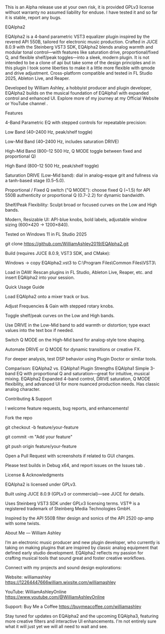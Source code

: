 This is an Alpha release use at your own risk, it is provided GPLv3 license withuot warranty no assumed liability for enduse. I have tested it and so far it is stable, report any bugs.

EQAlpha2

EQAlpha2 is a 4-band parametric VST3 equalizer plugin inspired by the revered API 550B, tailored for electronic music production. Crafted in JUCE 8.0.9 with the Steinberg VST3 SDK, EQAlpha2 blends analog warmth and modular tonal control—with features like saturation drive, proportional/fixed Q, and flexible shelf/peak toggles—into a sleek, modern plugin.  It is not intended to be a clone of api but take some of the design principles and in this plugin I took some liberties to make it a little more flexible with qmode 
and drive adjustment. Cross-platform compatible and tested in FL Studio 2025, Ableton Live, and Reaper.

Developed by William Ashley, a hobbyist producer and plugin developer, EQAlpha2 builds on the musical foundation of EQAlpha1 with expanded control and enhanced UI. Explore more of my journey at my Official Website
 or YouTube channel
.

Features

4-Band Parametric EQ with stepped controls for repeatable precision:

Low Band (40–2400 Hz, peak/shelf toggle)

Low-Mid Band (40–2400 Hz, includes saturation DRIVE)

High-Mid Band (800–12 500 Hz, Q MODE toggle between fixed and proportional Q)

High Band (800–12 500 Hz, peak/shelf toggle)

Saturation DRIVE (Low-Mid band): dial in analog-esque grit and fullness via a tanh-based stage (0.5–5.0).

Proportional / Fixed Q switch ("Q MODE"): choose fixed Q (~1.5) for API 550B authenticity or proportional Q (0.7–2.2) for dynamic bandwidth.

Shelf/Peak Flexibility: Sculpt broad or focused curves on the Low and High bands.

Modern, Resizable UI: API-blue knobs, bold labels, adjustable window sizing (600×420 → 1200×840).

Tested on Windows 11 in FL Studio 2025

git clone https://github.com/WilliamAshley2019/EQAlpha2.git



Build (requires JUCE 8.0.9, VST3 SDK, and CMake):


Windows → copy EQAlpha2.vst3 to C:\Program Files\Common Files\VST3\

Load in DAW: Rescan plugins in FL Studio, Ableton Live, Reaper, etc. and insert EQAlpha2 into your session.

Quick Usage Guide

Load EQAlpha2 onto a mixer track or bus.

Adjust Frequencies & Gain with stepped rotary knobs.

Toggle shelf/peak curves on the Low and High bands.

Use DRIVE in the Low-Mid band to add warmth or distortion; type exact values into the text box if needed.

Switch Q MODE on the High-Mid band for analog-style tone shaping.

Automate DRIVE or Q MODE for dynamic transitions or creative FX.

For deeper analysis, test DSP behavior using Plugin Doctor or similar tools.

Comparison: EQAlpha2 vs. EQAlpha1 
Plugin	Strengths
EQAlpha1	Simple 3-band EQ with proportional Q and saturation—great for intuitive, musical mixing.
EQAlpha2	Expanded 4-band control, DRIVE saturation, Q MODE flexibility, and advanced UI for more nuanced production needs.
Has classic analog character.

Contributing & Support

I welcome feature requests, bug reports, and enhancements!

Fork the repo

git checkout -b feature/your-feature

git commit -m "Add your feature"

git push origin feature/your-feature

Open a Pull Request with screenshots if related to GUI changes.

Please test builds in Debug x64, and report issues on the Issues tab
.

License & Acknowledgments

EQAlpha2 is licensed under GPLv3.

Built using JUCE 8.0.9 (GPLv3 or commercial)—see JUCE
 for details.

Uses Steinberg VST3 SDK under GPLv3 licensing terms. VST® is a registered trademark of Steinberg Media Technologies GmbH.

Inspired by the API 550B filter design and sonics of the API 2520 op-amp with some twists.

About Me — William Ashley

I’m an electronic music producer and new plugin developer, who currently is taking on making plugins that are inspired by classic analog equipment that defined early studio development. 
EQAlpha2 reflects my passion for crafting musical tools that sound great and foster creative workflows.

Connect with my projects and sound design explorations:

Website: williamashley https://12264447666william.wixsite.com/williamashley

YouTube: WilliamAshleyOnline https://www.youtube.com/@WilliamAshleyOnline

Support: Buy Me a Coffee https://buymeacoffee.com/williamashley

Stay tuned for updates on EQAlpha2 and the upcoming EQAlpha3, featuring more creative filters and interactive UI enhancements. I'm not entirely sure what it will just yet we will all need to wait and see.
